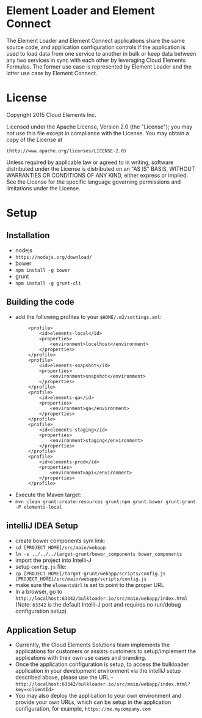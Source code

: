 # Element Loader and Element Connect
The Element Loader and Element Connect applications share the same source code, and application configuration controls if the application is used to load data from one service to another in bulk or keep data between any two services in sync with each other by leveraging Cloud Elements Formulas. The former use case is represented by Element Loader and the latter use case by Element Connect.

# License

Copyright 2015 Cloud Elements Inc.

Licensed under the Apache License, Version 2.0 (the "License");
you may not use this file except in compliance with the License.
You may obtain a copy of the License at

    (http://www.apache.org/licenses/LICENSE-2.0)

Unless required by applicable law or agreed to in writing, software
distributed under the License is distributed on an "AS IS" BASIS,
WITHOUT WARRANTIES OR CONDITIONS OF ANY KIND, either express or implied.
See the License for the specific language governing permissions and
limitations under the License.

# Setup

## Installation
* nodejs
 * `https://nodejs.org/download/`
* bower
 * `npm install -g bower`
* grunt
 * `npm install -g grunt-cli`

## Building the code
* add the following profiles to your `$HOME/.m2/settings.xml`:

```
        <profile>
            <id>elements-local</id>
            <properties>
                <environment>localhost</environment>
            </properties>
        </profile>
        <profile>
            <id>elements-snapshot</id>
            <properties>
                <environment>snapshot</environment>
            </properties>
        </profile>
        <profile>
            <id>elements-qa</id>
            <properties>
                <environment>qa</environment>
            </properties>
        </profile>
        <profile>
            <id>elements-staging</id>
            <properties>
                <environment>staging</environment>
            </properties>
        </profile>
        <profile>
            <id>elements-prod</id>
            <properties>
                <environment>api</environment>
            </properties>
        </profile>
```
* Execute the Maven target:
 * `mvn clean grunt:create-resources grunt:npm grunt:bower grunt:grunt -P elements-local`

## intelliJ IDEA Setup
* create bower components sym link:
 * `cd [PROJECT_HOME]/src/main/webapp`
 * `ln -s ../../../target-grunt/bower_components bower_components`
* import the project into Intelli-J
* setup `config.js` file: 
 * `cp [PROJECT_HOME]/target-grunt/webapp/scripts/config.js [PROJECT_HOME]/src/main/webapp/scripts/config.js`
 *  make sure the `elementsUrl` is set to point to the proper URL
* In a browser, go to `http://localhost:63342/bulkloader.io/src/main/webapp/index.html` (Note: `63342` is the default Intelli-J port and requires no run/debug configuration setup) 

## Application Setup
* Currently, the Cloud Elements Solutions team implements the applications for customers or assists customers to setup/implement the applications with their own use cases and branding.
* Once the application configuration is setup, to access the bulkloader application in your development environment via the intelliJ setup described above, please use the URL - `http://localhost:63342/bulkloader.io/src/main/webapp/index.html?key=<clientId>`
* You may also deploy the application to your own environment and provide your own URLs, which can be setup in the application configuration, for example, `https://me.mycompany.com`
